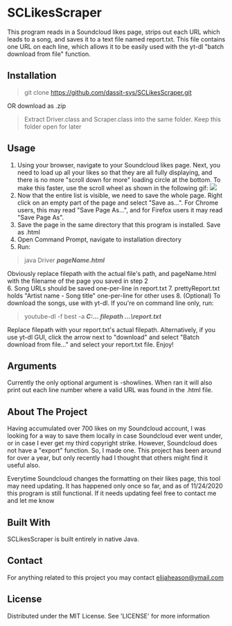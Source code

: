 # SCLikesScraper
This program reads in a Soundcloud likes page, strips out each URL which leads to a song, and saves it to a text file named report.txt. This file contains one URL on each line, which allows it to be easily used with the yt-dl "batch download from file" function.

## Installation
> git clone https://github.com/dassit-sys/SCLikesScraper.git   
  
OR download as .zip  
  
> Extract Driver.class and Scraper.class into the same folder. Keep this folder open for later

## Usage
1. Using your browser, navigate to your Soundcloud likes page. Next, you need to load up all your likes so that they are all fully displaying, and there is no more "scroll down for more" loading circle at the bottom. To make this faster, use the scroll wheel as shown in the following gif: ![](https://github.com/dassit-sys/SCLikesScraper/blob/main/2020-11-24%2013-35-18.gif?raw=true)
2. Now that the entire list is visible, we need to save the whole page. Right click on an empty part of the page and select "Save as...". For Chrome users, this may read "Save Page As...", and for Firefox users it may read "Save Page As".
3. Save the page in the same directory that this program is installed. Save as .html
4. Open Command Prompt, navigate to installation directory
5. Run:  
  
> java Driver ***pageName.html***  
  
Obviously replace filepath with the actual file's path, and pageName.html with the filename of the page you saved in step 2  
6. Song URLs should be saved one-per-line in report.txt
7. prettyReport.txt holds "Artist name - Song title" one-per-line for other uses
8. (Optional) To download the songs, use with yt-dl. If you're on command line only, run:  
> youtube-dl -f best -a ***C:\... filepath ...\report.txt***  
  
Replace filepath with your report.txt's actual filepath.
Alternatively, if you use yt-dl GUI, click the arrow next to "download" and select "Batch download from file..." and select your report.txt file.
Enjoy!

## Arguments
Currently the only optional argument is -showlines. When ran it will also print out each line number where a valid URL was found in the .html file.

## About The Project
Having accumulated over 700 likes on my Soundcloud account, I was looking for a way to save them locally in case Soundcloud ever went under, or in case I ever get my third copyright strike. However, Soundcloud does not have a "export" function. So, I made one. This project has been around for over a year, but only recently had I thought that others might find it useful also.

Everytime Soundcloud changes the formatting on their likes page, this tool may need updating. It has happened only once so far, and as of 11/24/2020 this program is still functional. If it needs updating feel free to contact me and let me know

## Built With
SCLikesScraper is built entirely in native Java.

## Contact
For anything related to this project you may contact elijaheason@ymail.com

## License
Distributed under the MIT License. See 'LICENSE' for more information

